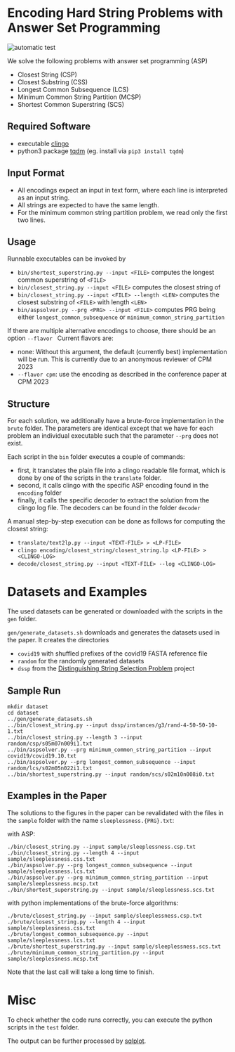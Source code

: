 # Encoding Hard String Problems with Answer Set Programming
![automatic test](https://github.com/koeppl/aspstring/actions/workflows/check.yml/badge.svg)

We solve the following problems with answer set programming (ASP)

 - Closest String (CSP)
 - Closest Substring (CSS)
 - Longest Common Subsequence (LCS)
 - Minimum Common String Partition (MCSP)
 - Shortest Common Superstring (SCS)

## Required Software

 - executable [clingo](https://github.com/potassco/clingo)
 - python3 package [tqdm](https://github.com/tqdm/tqdm) (eg. install via `pip3 install tqdm`)

## Input Format

- All encodings expect an input in text form, where each line is interpreted as an input string.
- All strings are expected to have the same length.
- For the minimum common string partition problem, we read only the first two lines.

## Usage

Runnable executables can be invoked by 
 - `bin/shortest_superstring.py --input <FILE>`
 computes the longest common superstring of `<FILE>`
 - `bin/closest_string.py --input <FILE>`
 computes the closest string of <FILE>
 - `bin/closest_string.py --input <FILE> --length <LEN>`
 computes the closest substring of `<FILE>` with length `<LEN>`
 - `bin/aspsolver.py --prg <PRG> --input <FILE>`
 computes PRG being either `longest_common_subsequence` or `minimum_common_string_partition`

If there are multiple alternative encodings to choose, there should be an option `--flavor `
Current flavors are:
 - none: Without this argument, the default (currently best) implementation will be run.
 This is currently due to an anonymous reviewer of CPM 2023
 - `--flavor cpm`: use the encoding as described in the conference paper at CPM 2023

## Structure

For each solution, we additionally have a brute-force implementation in the `brute` folder.
The parameters are identical except that we have for each problem an individual executable such that the parameter `--prg` does not exist.
 
Each script in the `bin` folder executes a couple of commands:
- first, it translates the plain file into a clingo readable file format, which is done by one of the scripts in the `translate` folder.
- second, it calls clingo with the specific ASP encoding found in the `encoding` folder
- finally, it calls the specific decoder to extract the solution from the clingo log file. The decoders can be found in the folder `decoder`

A manual step-by-step execution can be done as follows for computing the closest string:
 - `translate/text2lp.py --input <TEXT-FILE> > <LP-FILE>`
 - `clingo encoding/closest_string/closest_string.lp <LP-FILE> > <CLINGO-LOG>`
 - `decode/closest_string.py --input <TEXT-FILE> --log <CLINGO-LOG>`

# Datasets and Examples

The used datasets can be generated or downloaded with the scripts in the `gen` folder.

 `gen/generate_datasets.sh` downloads and generates the datasets used in the paper. 
 It creates the directories
  - `covid19` with shuffled prefixes of the covid19 FASTA reference file
  - `random` for the randomly generated datasets
  - `dssp` from the [Distinguishing String Selection Problem](https://github.com/jeanpttorres/dssp) project

## Sample Run

```shell
mkdir dataset
cd dataset
../gen/generate_datasets.sh
../bin/closest_string.py --input dssp/instances/g3/rand-4-50-50-10-1.txt
../bin/closest_string.py --length 3 --input random/csp/s05m07n009i1.txt
../bin/aspsolver.py --prg minimum_common_string_partition --input covid19/covid19.10.txt
../bin/aspsolver.py --prg longest_common_subsequence --input random/lcs/s02m05n022i1.txt
../bin/shortest_superstring.py --input random/scs/s02m10n008i0.txt
```

## Examples in the Paper

The solutions to the figures in the paper can be revalidated with the files in the `sample` folder with the name 
`sleeplessness.{PRG}.txt`:

with ASP:

```shell
./bin/closest_string.py --input sample/sleeplessness.csp.txt
./bin/closest_string.py --length 4 --input sample/sleeplessness.css.txt
./bin/aspsolver.py --prg longest_common_subsequence --input sample/sleeplessness.lcs.txt
./bin/aspsolver.py --prg minimum_common_string_partition --input sample/sleeplessness.mcsp.txt
./bin/shortest_superstring.py --input sample/sleeplessness.scs.txt
```

with python implementations of the brute-force algorithms:

```shell
./brute/closest_string.py --input sample/sleeplessness.csp.txt
./brute/closest_string.py --length 4 --input sample/sleeplessness.css.txt
./brute/longest_common_subsequence.py --input sample/sleeplessness.lcs.txt
./brute/shortest_superstring.py --input sample/sleeplessness.scs.txt
./brute/minimum_common_string_partition.py --input sample/sleeplessness.mcsp.txt 
```
Note that the last call will take a long time to finish.

# Misc

To check whether the code runs correctly, you can execute the python scripts in the `test` folder.


The output can be further processed by [sqlplot](https://github.com/koeppl/sqlplot).
